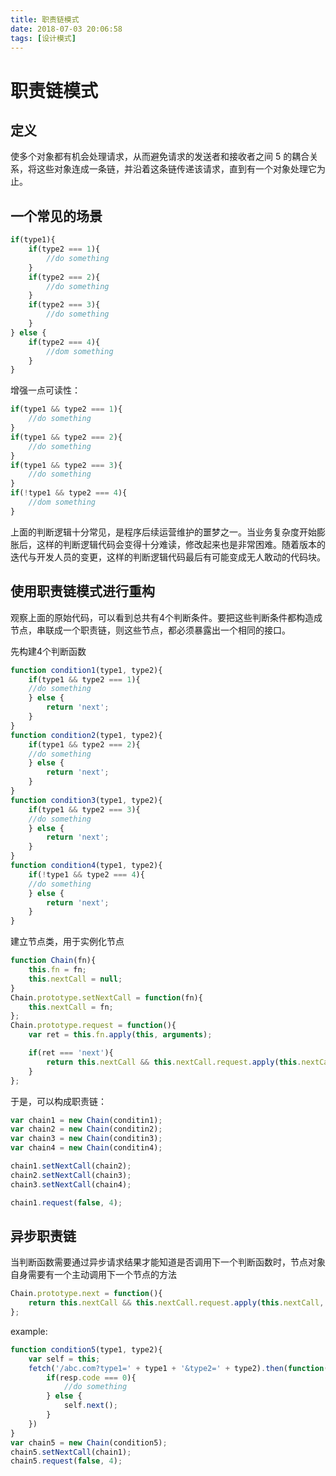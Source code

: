 ```yaml
---
title: 职责链模式
date: 2018-07-03 20:06:58
tags: [设计模式]
---
```


# 职责链模式

## 定义

使多个对象都有机会处理请求，从而避免请求的发送者和接收者之间 5 的耦合关系，将这些对象连成一条链，并沿着这条链传递该请求，直到有一个对象处理它为止。
<escape><!-- more --></escape>

## 一个常见的场景

```javascript
if(type1){
    if(type2 === 1){
        //do something
    }
    if(type2 === 2){
        //do something
    }
    if(type2 === 3){
        //do something
    }
} else {
    if(type2 === 4){
        //dom something
    }
}
```

增强一点可读性：

```javascript
if(type1 && type2 === 1){
    //do something
}
if(type1 && type2 === 2){
    //do something
}
if(type1 && type2 === 3){
    //do something
}
if(!type1 && type2 === 4){
    //dom something
}
```

上面的判断逻辑十分常见，是程序后续运营维护的噩梦之一。当业务复杂度开始膨胀后，这样的判断逻辑代码会变得十分难读，修改起来也是非常困难。随着版本的迭代与开发人员的变更，这样的判断逻辑代码最后有可能变成无人敢动的代码块。

## 使用职责链模式进行重构

观察上面的原始代码，可以看到总共有4个判断条件。要把这些判断条件都构造成节点，串联成一个职责链，则这些节点，都必须暴露出一个相同的接口。

先构建4个判断函数

```javascript
function condition1(type1, type2){
    if(type1 && type2 === 1){
    //do something
    } else {
        return 'next';
    }
}
function condition2(type1, type2){
    if(type1 && type2 === 2){
    //do something
    } else {
        return 'next';
    }
}
function condition3(type1, type2){
    if(type1 && type2 === 3){
    //do something
    } else {
        return 'next';
    }
}
function condition4(type1, type2){
    if(!type1 && type2 === 4){
    //do something
    } else {
        return 'next';
    }
}
```

建立节点类，用于实例化节点

```javascript
function Chain(fn){
    this.fn = fn;
    this.nextCall = null;
}
Chain.prototype.setNextCall = function(fn){
    this.nextCall = fn;
};
Chain.prototype.request = function(){
    var ret = this.fn.apply(this, arguments);

    if(ret === 'next'){
        return this.nextCall && this.nextCall.request.apply(this.nextCall, arguments);
    }
};
```

于是，可以构成职责链：

```javascript
var chain1 = new Chain(conditin1);
var chain2 = new Chain(conditin2);
var chain3 = new Chain(conditin3);
var chain4 = new Chain(conditin4);

chain1.setNextCall(chain2);
chain2.setNextCall(chain3);
chain3.setNextCall(chain4);

chain1.request(false, 4);
```

## 异步职责链

当判断函数需要通过异步请求结果才能知道是否调用下一个判断函数时，节点对象自身需要有一个主动调用下一个节点的方法
```javascript
Chain.prototype.next = function(){
    return this.nextCall && this.nextCall.request.apply(this.nextCall, arguments);
};
```

example:
```javascript
function condition5(type1, type2){
    var self = this;
    fetch('/abc.com?type1=' + type1 + '&type2=' + type2).then(function(resp){
        if(resp.code === 0){
            //do something
        } else {
            self.next();
        }
    })
}
var chain5 = new Chain(condition5);
chain5.setNextCall(chain1);
chain5.request(false, 4);
```